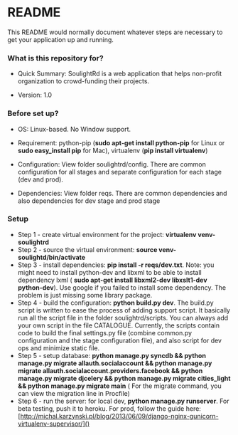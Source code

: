 # README #

This README would normally document whatever steps are necessary to get your application up and running.

### What is this repository for? ###

* Quick Summary: SoulightRd is a web application that helps non-profit organization to crowd-funding their projects. 

* Version: 1.0

### Before set up? ###

* OS: Linux-based. No Window support.

* Requirement: python-pip (**sudo apt-get install python-pip** for Linux or **sudo easy_install pip** for Mac), virtualenv (**pip install virtualenv**)

* Configuration: View folder soulightrd/config. There are common configuration for all stages and separate configuration for each stage (dev and prod).  

* Dependencies: View folder reqs. There are common dependencies and also dependencies for dev stage and prod stage

### Setup ###

* Step 1 - create virtual environment for the project: **virtualenv venv-soulightrd**
* Step 2 - source the virtual environment: **source venv-soulightd/bin/activate**
* Step 3 - install dependencies: **pip install -r reqs/dev.txt**. Note: you might need to install python-dev and libxml to be able to install dependency lxml ( **sudo apt-get install libxml2-dev libxslt1-dev python-dev**). Use google if you failed to install some dependency. The problem is just missing some library package.
* Step 4 - build the configuration: **python build.py dev**. The build.py script is written to ease the process of adding support script. It basically run all the script file in the folder soulightrd/scripts. You can always add your own script in the file CATALOGUE. Currently, the scripts contain code to build the final settings.py file (combine common.py configuration and the stage configuration file), and also script for dev ops and minimize static file.
* Step 5 - setup database: **python manage.py syncdb && python manage.py migrate allauth.socialaccount && python manage.py migrate allauth.socialaccount.providers.facebook && python manage.py migrate djcelery && python manage.py migrate cities_light && python manage.py migrate main** ( For the migrate command, you can view the migration line in Procfile)
* Step 6 - run the server: for local dev, **python manage.py runserver**. For beta testing, push it to heroku. For prod, follow the guide here: [http://michal.karzynski.pl/blog/2013/06/09/django-nginx-gunicorn-virtualenv-supervisor/]()